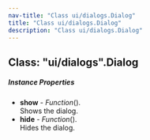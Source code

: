 ```yaml
---
nav-title: "Class ui/dialogs.Dialog"
title: "Class ui/dialogs.Dialog"
description: "Class ui/dialogs.Dialog"
---
```

## Class: "ui/dialogs".Dialog

##### Instance Properties
 - **show** - _Function_().    
  Shows the dialog.
 - **hide** - _Function_().    
  Hides the dialog.